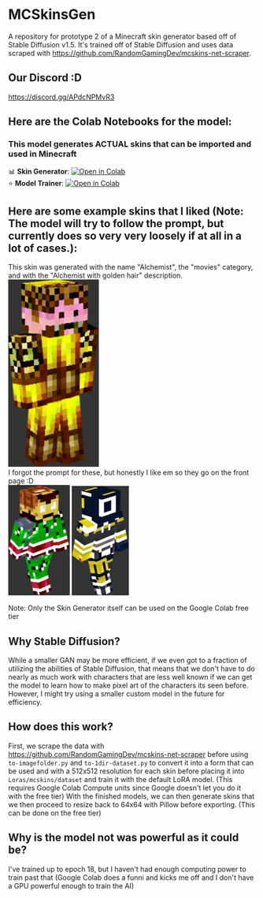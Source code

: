 # MCSkinsGen
A repository for prototype 2 of a Minecraft skin generator based off of Stable Diffusion v1.5. It's trained off of Stable Diffusion and uses data scraped with https://github.com/RandomGamingDev/mcskins-net-scraper.

## Our Discord :D
https://discord.gg/APdcNPMvR3

## Here are the Colab Notebooks for the model:
### This model generates ACTUAL skins that can be imported and used in Minecraft

 📊 **Skin Generator**:  [![Open in Colab](https://raw.githubusercontent.com/hollowstrawberry/kohya-colab/main/assets/colab-badge.svg)](https://colab.research.google.com/github/RandomGamingDev/MCSkinsGen/blob/main/MCSkinGen.ipynb) <br/>
 ⭐ **Model Trainer**: [![Open in Colab](https://raw.githubusercontent.com/hollowstrawberry/kohya-colab/main/assets/colab-badge.svg)](https://colab.research.google.com/github/RandomGamingDev/MCSkinsGen/blob/main/MCSkinGenTrainer.ipynb)

## Here are some example skins that I liked (Note: The model will try to follow the prompt, but currently does so very very loosely if at all in a lot of cases.): <br/>

This skin was generated with the name "Alchemist", the "movies" category, and with the "Alchemist with golden hair" description. <br/>
![alt text](https://github.com/RandomGamingDev/MCSkinsGen/blob/main/imgs/demoSkin3.png) <br/>
I forgot the prompt for these, but honestly I like em so they go on the front page :D <br/>
![alt text](https://github.com/RandomGamingDev/MCSkinsGen/blob/main/imgs/demoSkin1.png)
![alt text](https://github.com/RandomGamingDev/MCSkinsGen/blob/main/imgs/demoSkin2.png)

Note: Only the Skin Generator itself can be used on the Google Colab free tier

## Why Stable Diffusion?
While a smaller GAN may be more efficient, if we even got to a fraction of utilizing the abilities of Stable Diffusion, that means that we don't have to do nearly as much work with characters that are less well known if we can get the model to learn how to make pixel art of the characters its seen before.
However, I might try using a smaller custom model in the future for efficiency.

## How does this work?

First, we scrape the data with https://github.com/RandomGamingDev/mcskins-net-scraper before using `to-imagefolder.py` and `to-1dir-dataset.py` to convert it into a form that can be used and with a 512x512 resolution for each skin before placing it into `Loras/mcskins/dataset` and train it with the default LoRA model. (This requires Google Colab Compute units since Google doesn't let you do it with the free tier)
With the finished models, we can then generate skins that we then proceed to resize back to 64x64 with Pillow before exporting. (This can be done on the free tier)

## Why is the model not was powerful as it could be?

I've trained up to epoch 18, but I haven't had enough computing power to train past that (Google Colab does a funni and kicks me off and I don't have a GPU powerful enough to train the AI)
